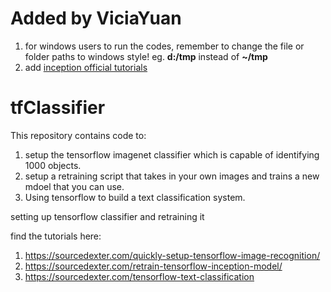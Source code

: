 # Added by ViciaYuan
1) for windows users to run the codes, remember to change the file or folder paths to windows style!
eg. **d:/tmp** instead of **~/tmp**
2) add [inception official tutorials](https://github.com/tensorflow/models/tree/master/research/inception) 

# tfClassifier

This repository contains code to: 
1) setup the tensorflow imagenet classifier which is capable of identifying 1000 objects.
2) setup a retraining script that takes in your own images and trains a new mdoel that you can use.
3) Using tensorflow to build a text classification system.

setting up tensorflow classifier and retraining it 

find the tutorials here:
1) https://sourcedexter.com/quickly-setup-tensorflow-image-recognition/
2) https://sourcedexter.com/retrain-tensorflow-inception-model/
3) https://sourcedexter.com/tensorflow-text-classification

